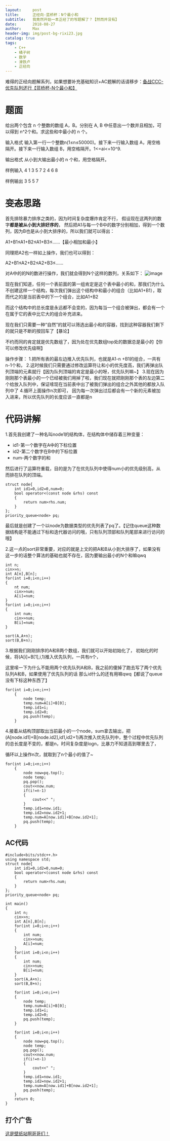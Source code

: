 ```yaml
---
layout:     post
title:      正经向-蓝桥杯：N个最小和
subtitle:   我竟然开始一本正经了的写题解了？【然而并没有】
date:       2018-08-27
author:     Max
header-img: img/post-bg-rixi23.jpg
catalog: true
tags:
    - C++
    - 橘子树
    - 数学
	- 滑铁卢
    - 正经向
---
```


难得的正经向题解系列，如果想要补充基础知识+AC题解的话请移步：[备战CCC-优先队列还行【蓝桥杯-N个最小和】](https://www.jianshu.com/p/f8c5ab5b0d3f)
# 题面
给出两个包含 n 个整数的数组 A，B。分别在 A, B 中任意出一个数并且相加，可以得到 n^2个和。求这些和中最小的 n 个。

输入格式 输入第一行一个整数n(1≤n≤50000)。接下来一行输入数组 A，用空格隔开。接下来一行输入数组 B，用空格隔开。1<=ai<=10^9.

输出格式 从小到大输出最小的 n 个和，用空格隔开。

样例输入 4 1 3 5 7 2 4 6 8

样例输出 3 5 5 7

# ~~变态~~思路
首先排除暴力排序之类的，因为时间复杂度爆炸肯定不行，
假设现在这两列的数字**都是被从小到大排好序的**，
然后把A1与每一个B中的数字分别相加，得到一个数列，因为B也是从小到大排序的，所以我们就可以得出：

A1+B1≤A1+B2≤A1+B3≤......【最小相加和最小】

同理把A2也一样如上操作，我们也可以得到：

A2+B1≤A2+B2≤A2+B3≤......

对A中的的N的数进行操作，我们就会得到N个这样的数列，关系如下：
![image](http://upload-images.jianshu.io/upload_images/10219317-949f72b9a7164bff?imageMogr2/auto-orient/strip%7CimageView2/2/w/1240)

现在我们知道，任何一个表前面的第一组肯定是这个表中最小的和，那我们为什么不创建这样一个结构，每次我们弹出这个结构中和最小的组合（比如A1+B1），取而代之的是当前表中的下一个组合，比如A1+B2

而这个结构中的总长度是永远都不会变的，因为每当一个组合被弹出，都会有一个在属于它的表中比它大的组合补充进来。

现在我们只需要一种“自然”的就可以筛选出最小和的容器，找到这种容器我们剩下的就只是不断的按回车了【暴论】

不约而同的肯定就是优先数组了，因为处在优先数组top处的数据总是最小的【你可以修改优先级啊】

操作步骤：
1.把所有表的最左边推入优先队列，也就是A1-n +B1的组合，一共有n-1个和， 
2.这时候我们只需要通过修改运算符让和小的优先度高，我们再弹出队列顶端的元素就行【因为队列顶端的肯定是最小的呀，优先队列嘛~】 
3.现在因为刚刚那个表最小的一个已经被我们用掉了啦，我们现在就把刚刚那个表的左边第二个给放入队列中，保证嗦现在当前表中出了被我们弹出的组合之外其他的都放入队列中了 
4.循环上面操作n次即可，
因为每一次弹出过后都会有一个新的元素被加入进来，所以优先队列的长度应该一直都是n

# 代码讲解
1.首先我创建了一种名叫node1的结构体，在结构体中储存着三种变量：
- id1-第一个数字在A中的下标位置
- id2-第二个数字在B中的下标位置
- num-两个数字的和

然后进行了运算符重载，目的是为了在优先队列中使得num小的优先级别高，从而排在队列的顶端。
```
struct node{
	int id1=0,id2=0,num=0;
	bool operator<(const node &rhs) const
	{
		return num>rhs.num;
	}
};
priority_queue<node> pq;
```
最后就是创建了一个以node为数据类型的优先列表了pq了。【记住queue这种数据结构是不能通过下标和迭代器访问的哦，只有队列顶部和队列尾部来进行访问的哦】

2.这一点的sort非常重要，对应的就是上文的把A和B从小到大排序了，如果没有这一步的话整个算法的基础也就不存在，因为要输出最小的N个和嘛qwq
```
int n;
cin>>n;
int A[n],B[n];
for(int i=0;i<n;i++)
{
	nt num;
	cin>>num;
	A[i]=num;
}
for(int i=0;i<n;i++)
{
	int num;
	cin>>num;
	B[i]=num;
}

sort(A,A+n);
sort(B,B+n);
```
3.根据我们刚刚排序的A和B两个数组，我们就可以开始初始化了， 初始化的时候，将(A[i]+B[1],i,1)推入优先队列，一共有n个，

这里嗦一下为什么不能用两个优先队列A和B，我之前的傻掉了跑去写了两个优先队列A和B，如果使用了优先队列的话 那么id什么的还有用嘛qwq【都说了queue没有下标这种东西了】
```
for(int i=0;i<n;i++)
	{
		node temp;
		temp.num=A[i]+B[0];
		temp.id1=i;
		temp.id2=0;
		pq.push(temp);
	}
```
4.接着从结构顶部取出当前最小的一个node，sum拿去输出，把(A[node.id1]+B[node.id2],id1,id2+1)再次推入优先队列中，整个过程中优先队列的总长度是不变的，都是n，时间复杂度是logn，比暴力不知道高到哪里去了，

循环以上操作n次，就取到了n个最小的值了~
```
for(int i=0;i<n;i++)
	{
		node now=pq.top();
		node temp;
		pq.pop();
		cout<<now.num;
		if(i!=n-1)
		{
			cout<<" ";
		}
		temp.id1=now.id1;
		temp.id2=now.id2+1;
		temp.num=A[now.id1]+B[now.id2+1];
		pq.push(temp); 
	}
```

## AC代码
```
#include<bits/stdc++.h> 
using namespace std;
struct node{
	int id1=0,id2=0,num=0;
	bool operator<(const node &rhs) const
	{
		return num>rhs.num;
	}
};
priority_queue<node> pq;

int main()
{
	int n;
	cin>>n;
	int A[n],B[n];
	for(int i=0;i<n;i++)
	{
		int num;
		cin>>num;
		A[i]=num;
	}
	for(int i=0;i<n;i++)
	{
		int num;
		cin>>num;
		B[i]=num;
	}
	sort(A,A+n);
	sort(B,B+n);
	
	for(int i=0;i<n;i++)
	{
		node temp;
		temp.num=A[i]+B[0];
		temp.id1=i;
		temp.id2=0;
		pq.push(temp);
	}
	
	for(int i=0;i<n;i++)
	{
		node now=pq.top();
		node temp;
		pq.pop();
		cout<<now.num;
		if(i!=n-1)
		{
			cout<<" ";
		}
		temp.id1=now.id1;
		temp.id2=now.id2+1;
		temp.num=A[now.id1]+B[now.id2+1];
		pq.push(temp); 
	}
	return 0;
}
```

## 打个广告
[这是壁纸站啊哥哥们！](https://0xc000005.github.io/)
